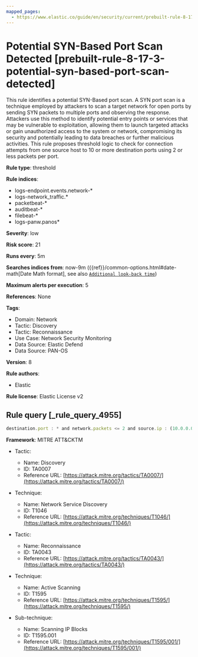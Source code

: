 ```yaml
---
mapped_pages:
  - https://www.elastic.co/guide/en/security/current/prebuilt-rule-8-17-3-potential-syn-based-port-scan-detected.html
---
```


# Potential SYN-Based Port Scan Detected [prebuilt-rule-8-17-3-potential-syn-based-port-scan-detected]

This rule identifies a potential SYN-Based port scan. A SYN port scan is a technique employed by attackers to scan a target network for open ports by sending SYN packets to multiple ports and observing the response. Attackers use this method to identify potential entry points or services that may be vulnerable to exploitation, allowing them to launch targeted attacks or gain unauthorized access to the system or network, compromising its security and potentially leading to data breaches or further malicious activities. This rule proposes threshold logic to check for connection attempts from one source host to 10 or more destination ports using 2 or less packets per port.

**Rule type**: threshold

**Rule indices**:

* logs-endpoint.events.network-*
* logs-network_traffic.*
* packetbeat-*
* auditbeat-*
* filebeat-*
* logs-panw.panos*

**Severity**: low

**Risk score**: 21

**Runs every**: 5m

**Searches indices from**: now-9m ({{ref}}/common-options.html#date-math[Date Math format], see also [`Additional look-back time`](docs-content://solutions/security/detect-and-alert/create-detection-rule.md#rule-schedule))

**Maximum alerts per execution**: 5

**References**: None

**Tags**:

* Domain: Network
* Tactic: Discovery
* Tactic: Reconnaissance
* Use Case: Network Security Monitoring
* Data Source: Elastic Defend
* Data Source: PAN-OS

**Version**: 8

**Rule authors**:

* Elastic

**Rule license**: Elastic License v2

## Rule query [_rule_query_4955]

```js
destination.port : * and network.packets <= 2 and source.ip : (10.0.0.0/8 or 172.16.0.0/12 or 192.168.0.0/16)
```

**Framework**: MITRE ATT&CKTM

* Tactic:

    * Name: Discovery
    * ID: TA0007
    * Reference URL: [https://attack.mitre.org/tactics/TA0007/](https://attack.mitre.org/tactics/TA0007/)

* Technique:

    * Name: Network Service Discovery
    * ID: T1046
    * Reference URL: [https://attack.mitre.org/techniques/T1046/](https://attack.mitre.org/techniques/T1046/)

* Tactic:

    * Name: Reconnaissance
    * ID: TA0043
    * Reference URL: [https://attack.mitre.org/tactics/TA0043/](https://attack.mitre.org/tactics/TA0043/)

* Technique:

    * Name: Active Scanning
    * ID: T1595
    * Reference URL: [https://attack.mitre.org/techniques/T1595/](https://attack.mitre.org/techniques/T1595/)

* Sub-technique:

    * Name: Scanning IP Blocks
    * ID: T1595.001
    * Reference URL: [https://attack.mitre.org/techniques/T1595/001/](https://attack.mitre.org/techniques/T1595/001/)



